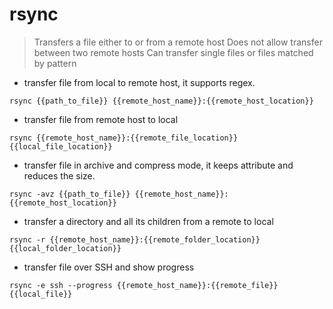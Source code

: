 # rsync

> Transfers a file either to or from a remote host
> Does not allow transfer between two remote hosts
> Can transfer single files or files matched by pattern

- transfer file from local to remote host, it supports regex.

`rsync {{path_to_file}} {{remote_host_name}}:{{remote_host_location}}`

- transfer file from remote host to local

`rsync {{remote_host_name}}:{{remote_file_location}} {{local_file_location}}`

- transfer file in archive and compress mode, it keeps attribute and reduces the size.

`rsync -avz {{path_to_file}} {{remote_host_name}}:{{remote_host_location}}`

- transfer a directory and all its children from a remote to local

`rsync -r {{remote_host_name}}:{{remote_folder_location}} {{local_folder_location}}`

- transfer file over SSH and show progress

`rsync -e ssh --progress {{remote_host_name}}:{{remote_file}} {{local_file}}`
